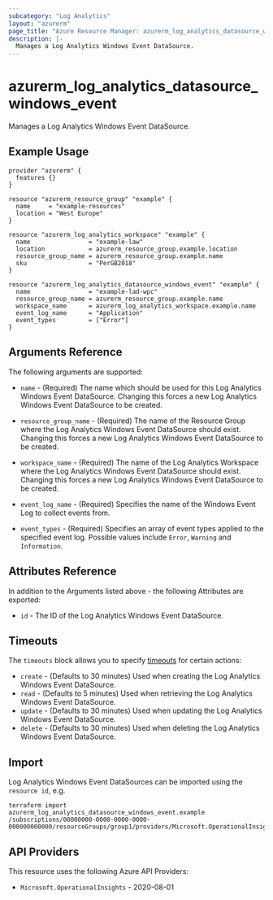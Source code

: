 ```yaml
---
subcategory: "Log Analytics"
layout: "azurerm"
page_title: "Azure Resource Manager: azurerm_log_analytics_datasource_windows_event"
description: |-
  Manages a Log Analytics Windows Event DataSource.
---
```


# azurerm_log_analytics_datasource_windows_event

Manages a Log Analytics Windows Event DataSource.

## Example Usage

```hcl
provider "azurerm" {
  features {}
}

resource "azurerm_resource_group" "example" {
  name     = "example-resources"
  location = "West Europe"
}

resource "azurerm_log_analytics_workspace" "example" {
  name                = "example-law"
  location            = azurerm_resource_group.example.location
  resource_group_name = azurerm_resource_group.example.name
  sku                 = "PerGB2018"
}

resource "azurerm_log_analytics_datasource_windows_event" "example" {
  name                = "example-lad-wpc"
  resource_group_name = azurerm_resource_group.example.name
  workspace_name      = azurerm_log_analytics_workspace.example.name
  event_log_name      = "Application"
  event_types         = ["Error"]
}
```

## Arguments Reference

The following arguments are supported:

* `name` - (Required) The name which should be used for this Log Analytics Windows Event DataSource. Changing this forces a new Log Analytics Windows Event DataSource to be created.

* `resource_group_name` - (Required) The name of the Resource Group where the Log Analytics Windows Event DataSource should exist. Changing this forces a new Log Analytics Windows Event DataSource to be created.

* `workspace_name` - (Required) The name of the Log Analytics Workspace where the Log Analytics Windows Event DataSource should exist. Changing this forces a new Log Analytics Windows Event DataSource to be created.

* `event_log_name` - (Required) Specifies the name of the Windows Event Log to collect events from.

* `event_types` - (Required) Specifies an array of event types applied to the specified event log. Possible values include `Error`, `Warning` and `Information`.

## Attributes Reference

In addition to the Arguments listed above - the following Attributes are exported:

* `id` - The ID of the Log Analytics Windows Event DataSource.

## Timeouts

The `timeouts` block allows you to specify [timeouts](https://developer.hashicorp.com/terraform/language/resources/configure#define-operation-timeouts) for certain actions:

* `create` - (Defaults to 30 minutes) Used when creating the Log Analytics Windows Event DataSource.
* `read` - (Defaults to 5 minutes) Used when retrieving the Log Analytics Windows Event DataSource.
* `update` - (Defaults to 30 minutes) Used when updating the Log Analytics Windows Event DataSource.
* `delete` - (Defaults to 30 minutes) Used when deleting the Log Analytics Windows Event DataSource.

## Import

Log Analytics Windows Event DataSources can be imported using the `resource id`, e.g.

```shell
terraform import azurerm_log_analytics_datasource_windows_event.example /subscriptions/00000000-0000-0000-0000-000000000000/resourceGroups/group1/providers/Microsoft.OperationalInsights/workspaces/workspace1/dataSources/datasource1
```

## API Providers
<!-- This section is generated, changes will be overwritten -->
This resource uses the following Azure API Providers:

* `Microsoft.OperationalInsights` - 2020-08-01
